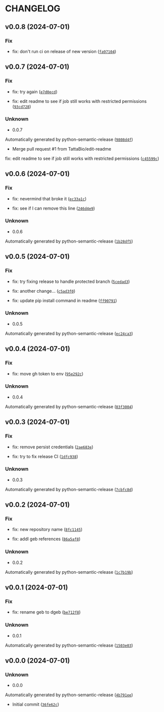# CHANGELOG

## v0.0.8 (2024-07-01)

### Fix

* fix: don&#39;t run ci on release of new version ([`fa97104`](https://github.com/TattaBio/dgeb/commit/fa971049429975d06c8aca086e86b19d92383969))

## v0.0.7 (2024-07-01)

### Fix

* fix: try again ([`e7d0ecd`](https://github.com/TattaBio/dgeb/commit/e7d0ecdcb63e909f9ab727f11fb3fd57414d2fa5))

* fix: edit readme to see if job still works with restricted permissions ([`93cd728`](https://github.com/TattaBio/dgeb/commit/93cd728c8a632b9bed611c55dace2e2ffb103410))

### Unknown

* 0.0.7

Automatically generated by python-semantic-release ([`9808d4f`](https://github.com/TattaBio/dgeb/commit/9808d4f328a577c066affd34d408ad26eb6098d0))

* Merge pull request #1 from TattaBio/edit-readme

fix: edit readme to see if job still works with restricted permissions ([`c45599c`](https://github.com/TattaBio/dgeb/commit/c45599cf9628155603245f906c09cf6483cffce8))

## v0.0.6 (2024-07-01)

### Fix

* fix: nevermind that broke it ([`ec33a1c`](https://github.com/TattaBio/dgeb/commit/ec33a1c6539ac1fb2710869a2d436483a02236e0))

* fix: see if I can remove this line ([`246d4e9`](https://github.com/TattaBio/dgeb/commit/246d4e9841a83d18217506d46f211f1341c63526))

### Unknown

* 0.0.6

Automatically generated by python-semantic-release ([`1b28df5`](https://github.com/TattaBio/dgeb/commit/1b28df559c95db0aea95111a5f27d01645d23786))

## v0.0.5 (2024-07-01)

### Fix

* fix: try fixing release to handle protected branch ([`5cedad3`](https://github.com/TattaBio/dgeb/commit/5cedad3e9f34d249eda9257e3c21fc8443d000cf))

* fix: another change... ([`c5ad3f0`](https://github.com/TattaBio/dgeb/commit/c5ad3f098d36e25afdf4fa9aae20967eb968568e))

* fix: update pip install command in readme ([`ff90791`](https://github.com/TattaBio/dgeb/commit/ff90791398f9a9b907c308400f88811a8f8633dc))

### Unknown

* 0.0.5

Automatically generated by python-semantic-release ([`ec24ca3`](https://github.com/TattaBio/dgeb/commit/ec24ca343b49bee85c72907554772976f02eab1a))

## v0.0.4 (2024-07-01)

### Fix

* fix: move gh token to env ([`95e292c`](https://github.com/TattaBio/dgeb/commit/95e292c46f7908659d46bc093ef4903609f1edc5))

### Unknown

* 0.0.4

Automatically generated by python-semantic-release ([`03f3004`](https://github.com/TattaBio/dgeb/commit/03f300476b0aeca2796b780139fce0be037ae636))

## v0.0.3 (2024-07-01)

### Fix

* fix: remove persist credentials ([`2ae683e`](https://github.com/TattaBio/dgeb/commit/2ae683ed7a68b0559b81b1b7f5716636beef1415))

* fix: try to fix release CI ([`1dfc938`](https://github.com/TattaBio/dgeb/commit/1dfc9383b2dab8bba444b09c6b85500dadee7203))

### Unknown

* 0.0.3

Automatically generated by python-semantic-release ([`7cbfc8d`](https://github.com/TattaBio/dgeb/commit/7cbfc8d0acef975d046ff485001ed289800d143f))

## v0.0.2 (2024-07-01)

### Fix

* fix: new repository name ([`8fc1145`](https://github.com/TattaBio/dgeb/commit/8fc1145985eab8aa97562f697edab45a30b189ba))

* fix: addl geb references ([`86a5af8`](https://github.com/TattaBio/dgeb/commit/86a5af8c24244ac8f2670801468e1a25b8e3e9df))

### Unknown

* 0.0.2

Automatically generated by python-semantic-release ([`1c7b19b`](https://github.com/TattaBio/dgeb/commit/1c7b19b50597e9dabe07fbf7cb7d3c589438917a))

## v0.0.1 (2024-07-01)

### Fix

* fix: rename geb to dgeb ([`be712f8`](https://github.com/TattaBio/dgeb/commit/be712f8d19678801b9148ac8397f13afe826871b))

### Unknown

* 0.0.1

Automatically generated by python-semantic-release ([`1503e03`](https://github.com/TattaBio/dgeb/commit/1503e030bb1277e1a2dcad7b99c9ed3472243f5d))

## v0.0.0 (2024-07-01)

### Unknown

* 0.0.0

Automatically generated by python-semantic-release ([`4b791ee`](https://github.com/TattaBio/dgeb/commit/4b791ee07085647427afec31a1adf61977e6bd4c))

* Initial commit ([`36fe62c`](https://github.com/TattaBio/dgeb/commit/36fe62c234331de97f2827a49bf62d5c35b92a1f))
